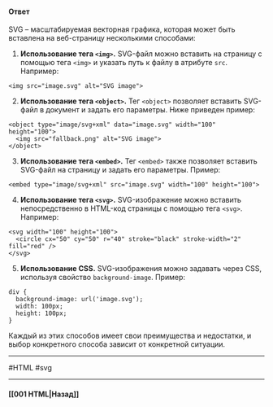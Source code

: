 #### Ответ

SVG – масштабируемая векторная графика, которая может быть вставлена на веб-страницу несколькими способами:

1. **Использование тега `<img>`.** SVG-файл можно вставить на страницу с помощью тега `<img>` и указать путь к файлу в атрибуте `src`. Например:

```
<img src="image.svg" alt="SVG image">
```

2. **Использование тега `<object>`.** Тег `<object>` позволяет вставить SVG-файл в документ и задать его параметры. Ниже приведен пример:

```
<object type="image/svg+xml" data="image.svg" width="100" height="100">
  <img src="fallback.png" alt="SVG image">
</object>
```

3. **Использование тега `<embed>`.** Тег `<embed>` также позволяет вставить SVG-файл на страницу и задать его параметры. Пример:

```
<embed type="image/svg+xml" src="image.svg" width="100" height="100">
```

4. **Использование тега `<svg>`.** SVG-изображение можно вставить непосредственно в HTML-код страницы с помощью тега `<svg>`. Например:

```
<svg width="100" height="100">
  <circle cx="50" cy="50" r="40" stroke="black" stroke-width="2" fill="red" />
</svg>
```

5. **Использование CSS.** SVG-изображения можно задавать через CSS, используя свойство `background-image`. Пример:

```
div {
  background-image: url('image.svg');
  width: 100px;
  height: 100px;
}
```

Каждый из этих способов имеет свои преимущества и недостатки, и выбор конкретного способа зависит от конкретной ситуации.

___
#HTML #svg

___

#### [[001 HTML|Назад]]
